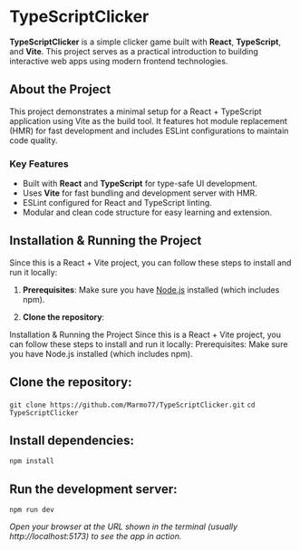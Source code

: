 # TypeScriptClicker

**TypeScriptClicker** is a simple clicker game built with **React**, **TypeScript**, and **Vite**. This project serves as a practical introduction to building interactive web apps using modern frontend technologies.

## About the Project

This project demonstrates a minimal setup for a React + TypeScript application using Vite as the build tool. It features hot module replacement (HMR) for fast development and includes ESLint configurations to maintain code quality.

### Key Features

- Built with **React** and **TypeScript** for type-safe UI development.
- Uses **Vite** for fast bundling and development server with HMR.
- ESLint configured for React and TypeScript linting.
- Modular and clean code structure for easy learning and extension.

## Installation & Running the Project

Since this is a React + Vite project, you can follow these steps to install and run it locally:

1. **Prerequisites**: Make sure you have [Node.js](https://nodejs.org/en/download/) installed (which includes npm).

2. **Clone the repository**:

Installation & Running the Project
Since this is a React + Vite project, you can follow these steps to install and run it locally:
Prerequisites: Make sure you have Node.js installed (which includes npm).

## Clone the repository:
```git clone https://github.com/Marmo77/TypeScriptClicker.git```
```cd TypeScriptClicker```
## Install dependencies:
```npm install```
## Run the development server:
```npm run dev```

*Open your browser at the URL shown in the terminal (usually http://localhost:5173) to see the app in action.*
